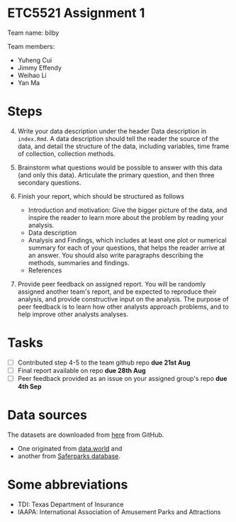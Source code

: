 # ETC5521 Assignment 1 

Team name: bilby

Team members:

* Yuheng Cui
* Jimmy Effendy
* Weihao Li
* Yan Ma

# Steps

4. Write your data description under the header Data description in `index.Rmd`. A data description should tell the reader the source of the data, and detail the structure of the data, including variables, time frame of collection, collection methods. 

5. Brainstorm what questions would be possible to answer with this data (and only this data). Articulate the primary question, and then three secondary questions. 

6. Finish your report, which should be structured as follows
    - Introduction and motivation: Give the bigger picture of the data, and inspire the reader to learn more about the problem by reading your analysis. 
    - Data description
    - Analysis and Findings, which includes at least one plot or numerical summary for each of your questions, that helps the reader arrive at an answer. You should also write paragraphs describing the methods, summaries and findings. 
    - References

7.  Provide peer feedback on assigned report. You will be randomly assigned another team's report, and be expected to reproduce their analysis, and provide constructive input on the analysis. The purpose of peer feedback is to learn how other analysts approach problems, and to help improve other analysts analyses. 



# Tasks


- [ ] Contributed step 4-5 to the team github repo **due 21st Aug**
- [ ] Final report available on repo **due 28th Aug**
- [ ] Peer feedback provided as an issue on your assigned group's repo **due 4th Sep**

# Data sources

The datasets are downloaded from [here](https://github.com/rfordatascience/tidytuesday/tree/master/data/2019/2019-09-10) from GitHub. 

* One originated from [data.world](https://data.world/amillerbernd/texas-amusement-park-accidents) and 
* another from [Saferparks database](https://ridesdatabase.org/saferparks/data/).

# Some abbreviations

* TDI: Texas Department of Insurance
* IAAPA: International Association of Amusement Parks and Attractions
